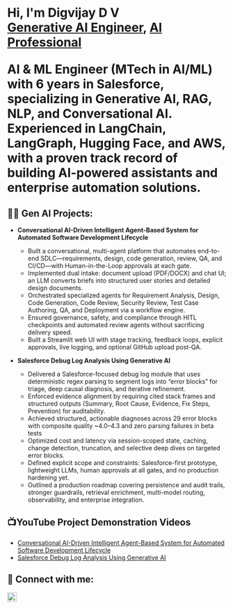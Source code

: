 <h1>Hi, I'm Digvijay D V <br/>
<a href="https://github.com/Digvijay-git/Digvijay/">Generative AI Engineer</a>,
<a href="https://www.linkedin.com/in/digvijay-dv-289825173/">AI Professional</a><br/>
<p>AI & ML Engineer (MTech in AI/ML) with 6 years in Salesforce, specializing in Generative AI, RAG, NLP, and Conversational AI. Experienced in LangChain, LangGraph, Hugging Face, and AWS, with a proven track record of building AI-powered assistants and enterprise automation solutions.</p>

<h2>👨‍💻 Gen AI Projects:</h2>

- <b>Conversational AI-Driven Intelligent Agent-Based System for Automated Software Development Lifecycle</b>
  - Built a conversational, multi-agent platform that automates end-to-end SDLC—requirements, design, code generation, review, QA, and CI/CD—with Human-in-the-Loop approvals at each gate.
  - Implemented dual intake: document upload (PDF/DOCX) and chat UI; an LLM converts briefs into structured user stories and detailed design documents.
  - Orchestrated specialized agents for Requirement Analysis, Design, Code Generation, Code Review, Security Review, Test Case Authoring, QA, and Deployment via a workflow engine.
  - Ensured governance, safety, and compliance through HITL checkpoints and automated review agents without sacrificing delivery speed.
  - Built a Streamlit web UI with stage tracking, feedback loops, explicit approvals, live logging, and optional GitHub upload post-QA.
 
- <b>Salesforce Debug Log Analysis Using Generative AI</b>
  - Delivered a Salesforce-focused debug log module that uses deterministic regex parsing to segment logs into “error blocks” for triage, deep causal diagnosis, and iterative refinement.
  - Enforced evidence alignment by requiring cited stack frames and structured outputs (Summary, Root Cause, Evidence, Fix Steps, Prevention) for auditability.
  - Achieved structured, actionable diagnoses across 29 error blocks with composite quality ~4.0–4.3 and zero parsing failures in beta tests
  - Optimized cost and latency via session-scoped state, caching, change detection, truncation, and selective deep dives on targeted error blocks.
  - Defined explicit scope and constraints: Salesforce-first prototype, lightweight LLMs, human approvals at all gates, and no production hardening yet.
  - Outlined a production roadmap covering persistence and audit trails, stronger guardrails, retrieval enrichment, multi-model routing, observability, and enterprise integration.
 
<h2>📺YouTube Project Demonstration Videos</h2>

- [Conversational AI-Driven Intelligent Agent-Based System for Automated Software Development Lifecycle](https://youtu.be/NWY9AIBczGg)
- [Salesforce Debug Log Analysis Using Generative AI](https://youtu.be/WclK1O24lBc)

<h2> 🤳 Connect with me:</h2>

[<img align="left" alt="Digvijay | LinkedIn" width="22px" src="https://cdn.jsdelivr.net/npm/simple-icons@v3/icons/linkedin.svg" />][linkedin]

[linkedin]: https://www.linkedin.com/in/digvijay-dv-289825173/

<!--
**joshmadakor1/joshmadakor1** is a ✨ _special_ ✨ repository because its `README.md` (this file) appears on your GitHub profile.

Here are some ideas to get you started:

- 🔭 I’m currently working on ...
- 🌱 I’m currently learning ...
- 👯 I’m looking to collaborate on ...
- 🤔 I’m looking for help with ...
- 💬 Ask me about ...
- 📫 How to reach me: ...
- 😄 Pronouns: ...
- ⚡ Fun fact: ...
-->
